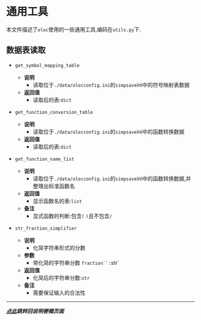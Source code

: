 # 通用工具  

本文件描述了`oloc`使用的一些通用工具,编码在`utils.py`下.  

## 数据表读取  

- `get_symbol_mapping_table`  
    - **说明**  
        - 读取位于`./data/olocconfig.ini`的`simpsave`ini中的符号映射表数据  
    - **返回值**  
        - 读取后的表:`dict`  

- `get_function_conversion_table`  
    - **说明**  
        - 读取位于`./data/olocconfig.ini`的`simpsave`ini中的函数转换数据  
    - **返回值**  
        - 读取后的表:`dict`  

- `get_function_name_list`  
    - **说明**  
        - 读取位于`./data/olocconfig.ini`的`simpsave`ini中的函数转换数据,并整理出标准函数名  
    - **返回值**  
        - 显示函数名的表:`list`  
    - **备注**  
        - 显式函数的判断:包含`(` `)`且不包含`/`  

- `str_fraction_simplifier`  
    - **说明**  
        - 化简字符串形式的分数 
    - **参数**  
        - 带化简的字符串分数 `fraction``:`str`  
    - **返回值**  
        - 化简后的字符串分数:`str`
    - **备注**  
        - 需要保证输入的合法性  
---
***[点此](../项目说明梗概.md)跳转回说明梗概页面***  